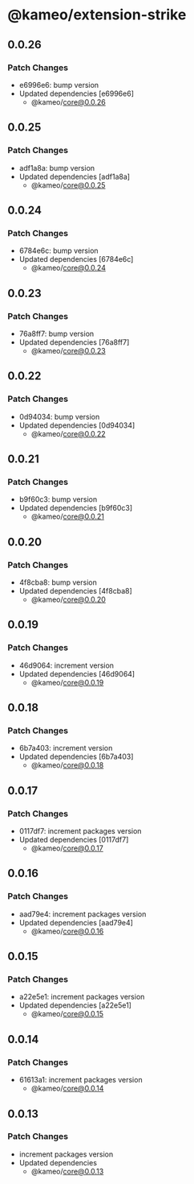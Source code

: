 # @kameo/extension-strike

## 0.0.26

### Patch Changes

- e6996e6: bump version
- Updated dependencies [e6996e6]
  - @kameo/core@0.0.26

## 0.0.25

### Patch Changes

- adf1a8a: bump version
- Updated dependencies [adf1a8a]
  - @kameo/core@0.0.25

## 0.0.24

### Patch Changes

- 6784e6c: bump version
- Updated dependencies [6784e6c]
  - @kameo/core@0.0.24

## 0.0.23

### Patch Changes

- 76a8ff7: bump version
- Updated dependencies [76a8ff7]
  - @kameo/core@0.0.23

## 0.0.22

### Patch Changes

- 0d94034: bump version
- Updated dependencies [0d94034]
  - @kameo/core@0.0.22

## 0.0.21

### Patch Changes

- b9f60c3: bump version
- Updated dependencies [b9f60c3]
  - @kameo/core@0.0.21

## 0.0.20

### Patch Changes

- 4f8cba8: bump version
- Updated dependencies [4f8cba8]
  - @kameo/core@0.0.20

## 0.0.19

### Patch Changes

- 46d9064: increment version
- Updated dependencies [46d9064]
  - @kameo/core@0.0.19

## 0.0.18

### Patch Changes

- 6b7a403: increment version
- Updated dependencies [6b7a403]
  - @kameo/core@0.0.18

## 0.0.17

### Patch Changes

- 0117df7: increment packages version
- Updated dependencies [0117df7]
  - @kameo/core@0.0.17

## 0.0.16

### Patch Changes

- aad79e4: increment packages version
- Updated dependencies [aad79e4]
  - @kameo/core@0.0.16

## 0.0.15

### Patch Changes

- a22e5e1: increment packages version
- Updated dependencies [a22e5e1]
  - @kameo/core@0.0.15

## 0.0.14

### Patch Changes

- 61613a1: increment packages version
  - @kameo/core@0.0.14

## 0.0.13

### Patch Changes

- increment packages version
- Updated dependencies
  - @kameo/core@0.0.13
